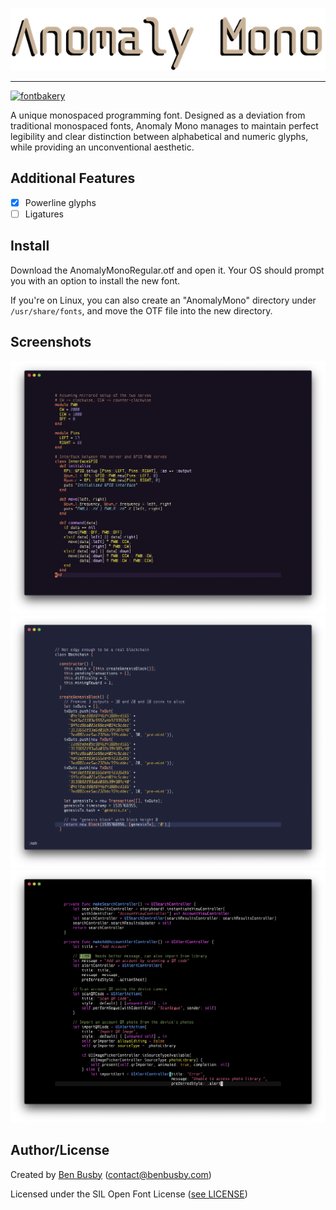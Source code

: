 ![Anomaly Mono](img/anomaly_mono.png)

___

[![fontbakery](https://github.com/benbusby/anomaly-mono/workflows/fontbakery/badge.svg)](https://github.com/benbusby/anomaly-mono/actions?query=workflow%3Afontbakery)

A unique monospaced programming font. Designed as a deviation from traditional monospaced fonts, Anomaly Mono manages to maintain perfect legibility and clear distinction between alphabetical and numeric glyphs, while providing an unconventional aesthetic.

## Additional Features
- [x] Powerline glyphs
- [ ] Ligatures

## Install
Download the AnomalyMonoRegular.otf and open it. Your OS should prompt you with an option to install the new font.

If you're on Linux, you can also create an "AnomalyMono" directory under `/usr/share/fonts`, and move the OTF file into the new directory.

## Screenshots

![Screenshot A](img/screenshots/anomaly_mono_ruby.png)
![Screenshot B](img/screenshots/anomaly_mono_js.png)
![Screenshot C](img/screenshots/anomaly_mono_swift.png)

## Author/License
Created by [Ben Busby](https://benbusby.com) (contact@benbusby.com)

Licensed under the SIL Open Font License ([see LICENSE](LICENSE))
